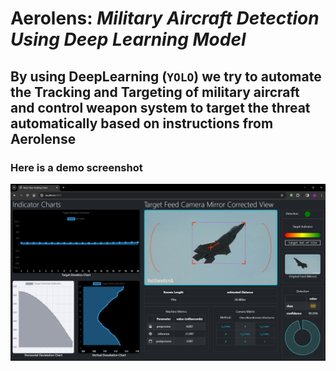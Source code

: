# Aerolens: <i> Military Aircraft Detection Using Deep Learning Model </i>

## By using DeepLearning (<code>YOLO</code>) we try to automate the **Tracking** and **Targeting** of military aircraft and control weapon system to target the threat automatically based on instructions from Aerolense

### Here is a demo screenshot
<img src="sample-screenshot.png" />
